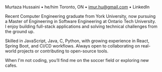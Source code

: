 Murtaza Hussaini • he/him
Toronto, ON • imur.hu@gmail.com • LinkedIn

Recent Computer Engineering graduate from York University, now pursuing a Master of Engineering in Software Engineering at Ontario Tech University. I enjoy building full-stack applications and solving technical challenges from the ground up.

Skilled in JavaScript, Java, C, Python, with growing experience in React, Spring Boot, and CI/CD workflows. Always open to collaborating on real-world projects or contributing to open-source tools.

When I'm not coding, you’ll find me on the soccer field or exploring new cafes.
